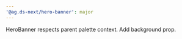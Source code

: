 ```yaml
---
'@ag.ds-next/hero-banner': major
---
```


HeroBanner respects parent palette context. Add background prop.
